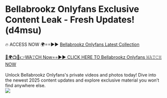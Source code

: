 # Bellabrookz Onlyfans Exclusive Content Leak - Fresh Updates! (d4msu)

🔥 ACCESS NOW 🌍==►► <a href="https://tinyurl.com/kvy9nzfs" rel="nofollow">Bellabrookz Onlyfans Latest Collection</a>
<br><br>
[🔴🌍📺📱👉WA𝚃CH Now==►► CLICK HERE TO Bellabrookz Onlyfans 𝚆𝙰𝚃𝙲𝙷 NOW](https://tinyurl.com/kvy9nzfs)
<br><br>
Unlock Bellabrookz Onlyfans's private videos and photos today! Dive into the newest 2025 content updates and explore exclusive material you won’t find anywhere else.
<br>
<a href="https://tinyurl.com/kvy9nzfs" rel="nofollow" data-target="animated-image.originalLink"><img src="https://camo.githubusercontent.com/8a4f000d20f83aca3bf7ec5f350d767afa0574a8a352519fd8cfa583a6f93a33/68747470733a2f2f692e696d6775722e636f6d2f644a486b345a712e676966" data-canonical-src="https://i.imgur.com/dJHk4Zq.gif" style="max-width: 100%; display: inline-block;" data-target="animated-image.originalImage"></a>
<br>
